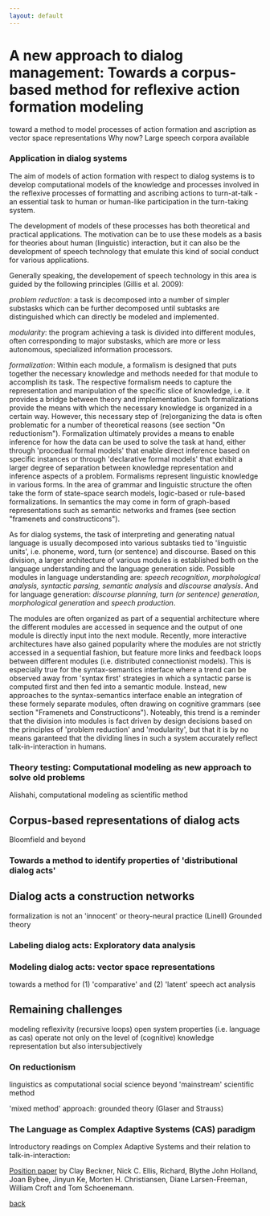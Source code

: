 ```yaml
---
layout: default
---
```


# A new approach to dialog management: Towards a corpus-based method for reflexive action formation modeling

toward a method to model processes of action formation and ascription as vector space representations
Why now? Large speech corpora available

### Application in dialog systems

The aim of models of action formation with respect to dialog systems is to develop computational models of the knowledge and processes involved in the reflexive processes of formatting and ascribing actions to turn-at-talk - an essential task to human or human-like participation in the turn-taking system. 

The development of models of these processes has both theoretical and practical applications. The motivation can be to use these models as a basis for theories about human (linguistic) interaction, but it can also be the development of speech technology that emulate this kind of social conduct for various applications.

Generally speaking, the developement of speech technology in this area is guided by the following principles (Gillis et al. 2009):

<i>problem reduction</i>: a task is decomposed into a number of simpler substasks which can be further decomposed until subtasks are distinguished which can directly be modeled and implemented.

<i>modularity</i>: the program achieving a task is divided into different modules, often corresponding to major substasks, which are more or less autonomous, specialized information processors.

<i>formalization</i>: Within each module, a formalism is designed that puts together the necessary knowledge and methods needed for that module to accomplish its task. The respective formalism needs to capture the representation and manipulation of the specific slice of knowledge, i.e. it provides a bridge between theory and implementation. Such formalizations provide the means with which the necessary knowledge is organized in a certain way. However, this necessary step of (re)organizing the data is often problematic for a number of theoretical reasons (see section "On reductionism").
Formalization ultimately provides a means to enable inference for how the data can be used to solve the task at hand, either through 'procedual formal models' that enable direct inference based on specific instances or through 'declarative formal models' that exhibit a larger degree of separation between knowledge representation and inference aspects of a problem. Formalisms represent linguistic knowledge in various forms. In the area of grammar and linguistic structure the often take the form of state-space search models, logic-based or rule-based formalizations. In semantics the may come in form of graph-based representations such as semantic networks and frames (see section "framenets and constructicons").

As for dialog systems, the task of interpreting and generating natual language is usually decomposed into various subtasks tied to 'linguistic units', i.e. phoneme, word, turn (or sentence) and discourse. Based on this division, a larger architecture of various modules is established both on the language understanding and the language generation side. Possible modules in language understanding are: <i>speech recognition, morphological analysis, syntactic parsing, semantic analysis </i> and <i>discourse analysis</i>. And for language generation: <i>discourse planning, turn (or sentence) generation, morphological generation</i> and <i>speech production</i>.

The modules are often organized as part of a sequential architecture where the different modules are accessed in sequence and the output of one module is directly input into the next module. Recently, more interactive architectures have also gained popularity where the modules are not strictly accessed in a sequential fashion, but feature more links and feedback loops between different modules (i.e. distributed connectionist models). This is especially true for the syntax-semantics interface where a trend can be observed away from 'syntax first' strategies in which a syntactic parse is computed first and then fed into a semantic module. Instead, new approaches to the syntax-semantics interface enable an integration of these formely separate  modules, often drawing on cognitive grammars (see section "Framenets and Constructicons"). Noteably, this trend is a reminder that the division into modules is fact driven by design decisions based on the principles of 'problem reduction' and 'modularity', but that it is by no means garanteed that the dividing lines in such a system accurately reflect talk-in-interaction in humans.   


### Theory testing: Computational modeling as new approach to solve old problems

Alishahi, computational modeling as scientific method





## Corpus-based representations of dialog acts

Bloomfield and beyond

### Towards a method to identify properties of 'distributional dialog acts' 







## Dialog acts a construction networks

formalization is not an 'innocent' or theory-neural practice (Linell)
Grounded theory

### Labeling dialog acts: Exploratory data analysis 

### Modeling dialog acts: vector space representations

towards a method for (1) 'comparative' and (2) 'latent' speech act analysis





## Remaining challenges

modeling reflexivity (recursive loops)
open system properties (i.e. language as cas) operate not only on the level of (cognitive) knowledge representation but also intersubjectively

### On reductionism

linguistics as computational social science
beyond 'mainstream' scientific method

'mixed method' approach:
grounded theory (Glaser and Strauss)

### The Language as Complex Adaptive Systems (CAS) paradigm

Introductory readings on Complex Adaptive Systems and their relation to talk-in-interaction:

<a href="http://cnl.psych.cornell.edu/pubs/2009-LACAS-pos-LL.pdf">Position paper</a> by Clay Beckner, Nick C. Ellis, Richard, Blythe John Holland, Joan Bybee, Jinyun Ke, Morten H. Christiansen, Diane Larsen-Freeman, William Croft and Tom Schoenemann.



[back](./)
